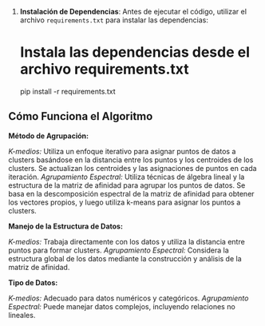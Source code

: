 1. **Instalación de Dependencias**: Antes de ejecutar el código, utilizar el archivo `requirements.txt` para instalar las dependencias:

    # Instala las dependencias desde el archivo requirements.txt
    pip install -r requirements.txt


## Cómo Funciona el Algoritmo

**Método de Agrupación:**

*K-medios:* Utiliza un enfoque iterativo para asignar puntos de datos a clusters basándose en la distancia entre los puntos y los centroides de los clusters. Se actualizan los centroides y las asignaciones de puntos en cada iteración.
*Agrupamiento Espectral:* Utiliza técnicas de álgebra lineal y la estructura de la matriz de afinidad para agrupar los puntos de datos. Se basa en la descomposición espectral de la matriz de afinidad para obtener los vectores propios, y luego utiliza k-means para asignar los puntos a clusters.

**Manejo de la Estructura de Datos:**

*K-medios:* Trabaja directamente con los datos y utiliza la distancia entre puntos para formar clusters.
*Agrupamiento Espectral:* Considera la estructura global de los datos mediante la construcción y análisis de la matriz de afinidad.

**Tipo de Datos:**

*K-medios:* Adecuado para datos numéricos y categóricos.
*Agrupamiento Espectral:* Puede manejar datos complejos, incluyendo relaciones no lineales.